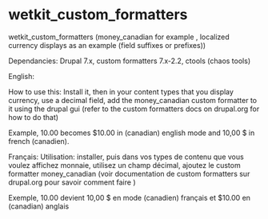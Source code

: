 wetkit_custom_formatters
========================

wetkit_custom_formatters (money_canadian for example , localized currency displays as an example (field suffixes or prefixes))

Dependancies: Drupal 7.x, custom formatters 7.x-2.2, ctools (chaos tools)

English:

How to use this:  Install it, then in your content types that you display currency, use a decimal field, add the money_canadian custom formatter to it using the drupal gui 
(refer to the custom formatters docs on drupal.org for how to do that)

Example, 10.00 becomes $10.00 in (canadian) english mode and 10,00 $ in french (canadien).

Français:
Utilisation: installer, puis dans vos types de contenu que vous voulez affichez monnaie,
utilisez un champ décimal, ajoutez le custom formatter money_canadian 
(voir documentation de custom formatters sur drupal.org pour savoir comment faire )

Exemple, 10.00 devient 10,00 $ en mode (canadien) français et $10.00 en (canadian) anglais

